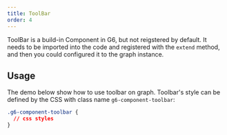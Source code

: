 ```yaml
---
title: ToolBar
order: 4
---
```


ToolBar is a build-in Component in G6, but not reigstered by default. It needs to be imported into the code and registered with the `extend` method, and then you could configured it to the graph instance.

## Usage

The demo below show how to use toolbar on graph. Toolbar's style can be defined by the CSS with class name `g6-component-toolbar`:

```css
.g6-component-toolbar {
  // css styles
}
```
